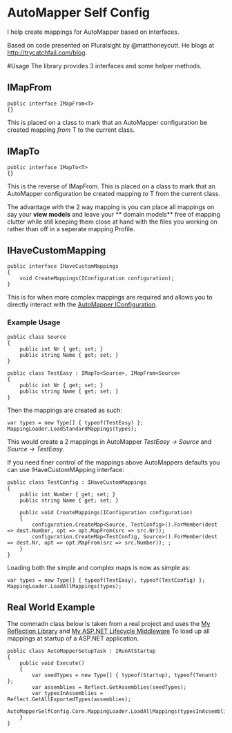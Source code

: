 # AutoMapper Self Config
I help create mappings for AutoMapper based on interfaces.

Based on code presented on Pluralsight by @matthoneycutt. He blogs at http://trycatchfail.com/blog.

#Usage
The library provides 3 interfaces and some helper methods.

## IMapFrom<T>
    
    public interface IMapFrom<T>
	{}
    
This is placed on a class to mark that an AutoMapper configuration be created mapping *from* T to the current class.

## IMapTo<T>
    
    public interface IMapTo<T>
	{}
    
This is the reverse of IMapFrom. This is placed on a class to mark that an AutoMapper configuration be created mapping *to* T from the current class.

The advantage with the 2 way mapping is you can place all mappings on say your **view models** and leave your ** domain models** free of mapping clutter while still keeping them close at hand with the files you working on rather than off in a seperate mapping Profile.

## IHaveCustomMapping

    public interface IHaveCustomMappings
	{
		void CreateMappings(IConfiguration configuration);
	}
    
This is for when more complex mappings are required and allows you to directly interact with the [AutoMapper IConfiguration](https://github.com/AutoMapper/AutoMapper/wiki/Configuration).


### Example Usage

    public class Source
    {
        public int Nr { get; set; }
        public string Name { get; set; }
    }
    
    public class TestEasy : IMapTo<Source>, IMapFrom<Source>
    {
        public int Nr { get; set; }
        public string Name { get; set; }
    }
    
Then the mappings are created as such:
    
    var types = new Type[] { typeof(TestEasy) };
    MappingLoader.LoadStandardMappings(types);

This would create a 2 mappings in AutoMapper *TestEasy -> Source* and *Source -> TestEasy*.

If you need finer control of the mappings above AutoMappers defaults you can use IHaveCustomMApping interface:

    public class TestConfig : IHaveCustomMappings
    {
        public int Number { get; set; }
        public string Name { get; set; }

        public void CreateMappings(IConfiguration configuration)
        {
            configuration.CreateMap<Source, TestConfig>().ForMember(dest => dest.Number, opt => opt.MapFrom(src => src.Nr));
            configuration.CreateMap<TestConfig, Source>().ForMember(dest => dest.Nr, opt => opt.MapFrom(src => src.Number)); ;
        }
    }
    
Loading both the simple and complex maps is now as simple as:

    var types = new Type[] { typeof(TestEasy), typeof(TestConfig) };
    MappingLoader.LoadAllMappings(types);

## Real World Example

The commadn class below is taken from a real project and uses the [My Reflection Library](https://github.com/dburriss/PhilosophicalMonkey) and [My ASP.NET Lifecycle Middleware](https://github.com/dburriss/AspNetLifecycle) To load up all mappings at startup of a ASP.NET application.

    public class AutoMapperSetupTask : IRunAtStartup
    {
        public void Execute()
        {
            var seedTypes = new Type[] { typeof(Startup), typeof(Tenant) };
            var assemblies = Reflect.GetAssemblies(seedTypes);
            var typesInAssemblies = Reflect.GetAllExportedTypes(assemblies);
            AutoMapperSelfConfig.Core.MappingLoader.LoadAllMappings(typesInAssemblies);
        }
    }